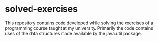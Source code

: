 solved-exercises
================

This repository contains code developed while solving the exercises of a programming course taught at my university. Primarily the code contains uses of the data structures made available by the java.util package.
